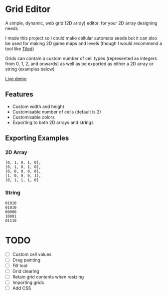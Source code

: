 # Grid Editor

A simple, dynamic, web grid (2D array) editor, for your 2D array designing needs

I made this project so I could make cellular automata seeds but it can also be used for making 2D game maps and levels (though I would recommend a tool like [Tiled](https://www.mapeditor.org/)) 

Grids can contain a custom number of cell types (represented as integers from 0, 1, 2, and onwards) as well as be exported as either a 2D array or string (examples below)

[Live demo](https://nightmono.com/grid-editor/)

## Features

- Custom width and height
- Customisable number of cells (default is 2) 
- Customisable colors
- Exporting to both 2D arrays and strings

## Exporting Examples

### 2D Array

```
[0, 1, 0, 1, 0],
[0, 1, 0, 1, 0],
[0, 0, 0, 0, 0],
[1, 0, 0, 0, 1],
[0, 1, 1, 1, 0]
```

### String

```
01010
01010
00000
10001
01110
```

# TODO

- [ ] Custom cell values
- [ ] Drag painting
- [ ] Fill tool
- [ ] Grid clearing
- [ ] Retain grid contents when resizing
- [ ] Importing grids
- [ ] Add CSS
